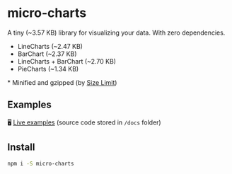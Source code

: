# micro-charts

A tiny (~3.57 KB) library for visualizing your data. With zero dependencies.

- LineCharts (~2.47 KB)
- BarChart (~2.37 KB)
- LineCharts + BarChart (~2.70 KB)
- PieCharts (~1.34 KB)

\* Minified and gzipped (by [Size Limit](https://github.com/ai/size-limit))

## Examples

🖥 [Live examples](https://sanichkotikov.github.io/micro-charts/)
(source code stored in `/docs` folder)

## Install

```bash
npm i -S micro-charts
```
